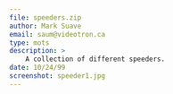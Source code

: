 ```yaml
---
file: speeders.zip
author: Mark Suave
email: saum@videotron.ca
type: mots
description: >
    A collection of different speeders.
date: 10/24/99
screenshot: speeder1.jpg
---
```

